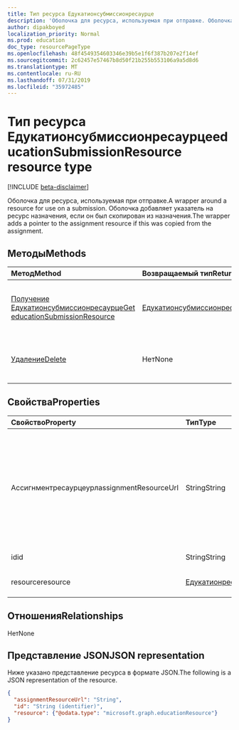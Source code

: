 ```yaml
---
title: Тип ресурса Едукатионсубмиссионресаурце
description: 'Оболочка для ресурса, используемая при отправке. Оболочка добавляет указатель на ресурс назначения, если он был скопирован из назначения.  '
author: dipakboyed
localization_priority: Normal
ms.prod: education
doc_type: resourcePageType
ms.openlocfilehash: 48f4549354603346e39b5e1f6f387b207e2f14ef
ms.sourcegitcommit: 2c62457e57467b8d50f21b255b553106a9a5d8d6
ms.translationtype: MT
ms.contentlocale: ru-RU
ms.lasthandoff: 07/31/2019
ms.locfileid: "35972485"
---
```

# <a name="educationsubmissionresource-resource-type"></a><span data-ttu-id="33347-104">Тип ресурса Едукатионсубмиссионресаурце</span><span class="sxs-lookup"><span data-stu-id="33347-104">educationSubmissionResource resource type</span></span>

[!INCLUDE [beta-disclaimer](../../includes/beta-disclaimer.md)]

<span data-ttu-id="33347-105">Оболочка для ресурса, используемая при отправке.</span><span class="sxs-lookup"><span data-stu-id="33347-105">A wrapper around a resource for use on a submission.</span></span> <span data-ttu-id="33347-106">Оболочка добавляет указатель на ресурс назначения, если он был скопирован из назначения.</span><span class="sxs-lookup"><span data-stu-id="33347-106">The wrapper adds a pointer to the assignment resource if this was copied from the assignment.</span></span>  


## <a name="methods"></a><span data-ttu-id="33347-107">Методы</span><span class="sxs-lookup"><span data-stu-id="33347-107">Methods</span></span>

| <span data-ttu-id="33347-108">Метод</span><span class="sxs-lookup"><span data-stu-id="33347-108">Method</span></span>           | <span data-ttu-id="33347-109">Возвращаемый тип</span><span class="sxs-lookup"><span data-stu-id="33347-109">Return Type</span></span>    |<span data-ttu-id="33347-110">Описание</span><span class="sxs-lookup"><span data-stu-id="33347-110">Description</span></span>|
|:---------------|:--------|:----------|
|[<span data-ttu-id="33347-111">Получение Едукатионсубмиссионресаурце</span><span class="sxs-lookup"><span data-stu-id="33347-111">Get educationSubmissionResource</span></span>](../api/educationsubmissionresource-get.md) | [<span data-ttu-id="33347-112">Едукатионсубмиссионресаурце</span><span class="sxs-lookup"><span data-stu-id="33347-112">educationSubmissionResource</span></span>](educationsubmissionresource.md) |<span data-ttu-id="33347-113">Чтение свойств и связей объекта **едукатионсубмиссионресаурце** .</span><span class="sxs-lookup"><span data-stu-id="33347-113">Read properties and relationships of an **educationSubmissionResource** object.</span></span>|
|[<span data-ttu-id="33347-114">Удаление</span><span class="sxs-lookup"><span data-stu-id="33347-114">Delete</span></span>](../api/educationsubmissionresource-delete.md) | <span data-ttu-id="33347-115">Нет</span><span class="sxs-lookup"><span data-stu-id="33347-115">None</span></span> |<span data-ttu-id="33347-116">Удаление объекта **едукатионсубмиссионресаурце** .</span><span class="sxs-lookup"><span data-stu-id="33347-116">Delete an **educationSubmissionResource** object.</span></span> |

## <a name="properties"></a><span data-ttu-id="33347-117">Свойства</span><span class="sxs-lookup"><span data-stu-id="33347-117">Properties</span></span>
| <span data-ttu-id="33347-118">Свойство</span><span class="sxs-lookup"><span data-stu-id="33347-118">Property</span></span>     | <span data-ttu-id="33347-119">Тип</span><span class="sxs-lookup"><span data-stu-id="33347-119">Type</span></span>   |<span data-ttu-id="33347-120">Описание</span><span class="sxs-lookup"><span data-stu-id="33347-120">Description</span></span>|
|:---------------|:--------|:----------|
|<span data-ttu-id="33347-121">Ассигнментресаурцеурл</span><span class="sxs-lookup"><span data-stu-id="33347-121">assignmentResourceUrl</span></span>|<span data-ttu-id="33347-122">String</span><span class="sxs-lookup"><span data-stu-id="33347-122">String</span></span>|<span data-ttu-id="33347-123">Указатель на назначение, из которого был скопирован данный ресурс.</span><span class="sxs-lookup"><span data-stu-id="33347-123">Pointer to the assignment from which this resource was copied.</span></span> <span data-ttu-id="33347-124">Если это значение равно null, учащийся передал ресурс.</span><span class="sxs-lookup"><span data-stu-id="33347-124">If this is null, the student uploaded the resource.</span></span>|
|<span data-ttu-id="33347-125">id</span><span class="sxs-lookup"><span data-stu-id="33347-125">id</span></span>|<span data-ttu-id="33347-126">String</span><span class="sxs-lookup"><span data-stu-id="33347-126">String</span></span>| <span data-ttu-id="33347-127">Только для чтения.</span><span class="sxs-lookup"><span data-stu-id="33347-127">Read-only.</span></span>|
|<span data-ttu-id="33347-128">resource</span><span class="sxs-lookup"><span data-stu-id="33347-128">resource</span></span>|[<span data-ttu-id="33347-129">Едукатионресаурце</span><span class="sxs-lookup"><span data-stu-id="33347-129">educationResource</span></span>](educationresource.md)|<span data-ttu-id="33347-130">Объект Resource.</span><span class="sxs-lookup"><span data-stu-id="33347-130">Resource object.</span></span>|

## <a name="relationships"></a><span data-ttu-id="33347-131">Отношения</span><span class="sxs-lookup"><span data-stu-id="33347-131">Relationships</span></span>
<span data-ttu-id="33347-132">Нет</span><span class="sxs-lookup"><span data-stu-id="33347-132">None</span></span>


## <a name="json-representation"></a><span data-ttu-id="33347-133">Представление JSON</span><span class="sxs-lookup"><span data-stu-id="33347-133">JSON representation</span></span>

<span data-ttu-id="33347-134">Ниже указано представление ресурса в формате JSON.</span><span class="sxs-lookup"><span data-stu-id="33347-134">The following is a JSON representation of the resource.</span></span>

<!-- {
  "blockType": "resource",
  "optionalProperties": [

  ],
  "@odata.type": "microsoft.graph.educationSubmissionResource"
}-->

```json
{
  "assignmentResourceUrl": "String",
  "id": "String (identifier)",
  "resource": {"@odata.type": "microsoft.graph.educationResource"}
}
```

<!-- uuid: 8fcb5dbc-d5aa-4681-8e31-b001d5168d79
2015-10-25 14:57:30 UTC -->
<!--
{
  "type": "#page.annotation",
  "description": "educationSubmissionResource resource",
  "keywords": "",
  "section": "documentation",
  "tocPath": "",
  "suppressions": []
}
-->
